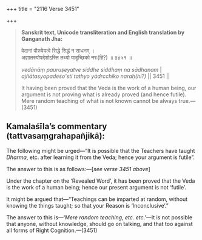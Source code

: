 +++
title = "2116 Verse 3451"

+++
> **Sanskrit text, Unicode transliteration and English translation by Ganganath Jha:** 
>
> वेदानां पौरुषेयत्वे सिद्धे सिद्धं न साधनम् ।  
> अज्ञातस्योपदेशोऽस्ति तथ्यो यादृच्छिको नरः(हि?) ॥ ३४५१ ॥ 
>
> *vedānāṃ pauruṣeyatve siddhe siddhaṃ na sādhanam* \|  
> *ajñātasyopadeśo'sti tathyo yādṛcchiko naraḥ(hi?)* \|\| 3451 \|\| 
>
> It having been proved that the Veda is the work of a human being, our argument is not proving what is already proved (and hence futile). Mere random teaching of what is not known cannot be always true.—(3451)



## Kamalaśīla’s commentary (tattvasaṃgrahapañjikā):

The following might be urged—“It is possible that the Teachers have taught *Dharma*, etc. after learning it from the Veda; hence your argument is futile”.

The answer to this is as follows:—[*see verse 3451 above*]

Under the chapter on the ‘Revealed Word’, it has been proved that the Veda is the work of a human being; hence our present argument is not ‘futile’.

It might be argued that—“Teachings can be imparted at random, without knowing the things taught; so that your Reason is ‘Inconclusive’.”

The answer to this is—‘*Mere random teaching*, *etc. etc*.’—It is not possible that anyone, without knowledge, should go on talking, and that too against all forms of Right Cognition.—(3451)


